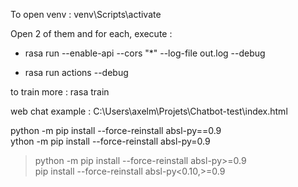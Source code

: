To open venv  : venv\Scripts\activate 

Open 2 of them and for each, execute :

- rasa run --enable-api --cors "*"  --log-file out.log --debug                                                      
                                                                                                             
- rasa run actions --debug  

to train more : rasa train 

web chat example : C:\Users\axelm\Projets\Chatbot-test\index.html

python -m pip install --force-reinstall absl-py==0.9  
ython -m pip install --force-reinstall absl-py=0.9  
> python -m pip install --force-reinstall absl-py>=0.9     
pip install --force-reinstall absl-py<0.10,>=0.9                             
                                                                                                              